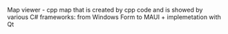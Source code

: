 Map viewer - cpp map that is created by cpp code and is showed by various C# frameworks: from Windows Form to MAUI + implemetation with Qt
